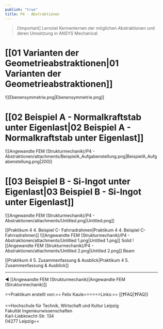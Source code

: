 ```yaml
---
publish: "true"
title: P4 - Abstraktionen
---
```



> [!important]  Lernziel
> Kennenlernen der möglichen Abstraktionen und deren Umsetzung in ANSYS Mechanical  
  
# [[01 Varianten der Geometrieabstraktionen|01 Varianten der Geometrieabstraktionen]]
![[Ebenensymmetrie.png|Ebenensymmetrie.png]]
# [[02 Beispiel A -  Normalkraftstab unter Eigenlast|02 Beispiel A -  Normalkraftstab unter Eigenlast]]
![[Angewandte FEM (Strukturmechanik)/P4 - Abstraktionen/attachments/BeispielA_Aufgabenstellung.png|BeispielA_Aufgabenstellung.png|200]]
# [[03 Beispiel B -  Si-Ingot unter Eigenlast|03 Beispiel B -  Si-Ingot unter Eigenlast]]
![[Angewandte FEM (Strukturmechanik)/P4 - Abstraktionen/attachments/Untitled.png|Untitled.png]]
  
[[Praktikum 4 4. Beispiel C- Fahrradrahmen|Praktikum 4 4. Beispiel C- Fahrradrahmen]]
![[Angewandte FEM (Strukturmechanik)/P4 - Abstraktionen/attachments/Untitled 1.png|Untitled 1.png]]
Solid
![[Angewandte FEM (Strukturmechanik)/P4 - Abstraktionen/attachments/Untitled 2.png|Untitled 2.png]]
Beam
  
[[Praktikum 4 5. Zusammenfassung & Ausblick|Praktikum 4 5. Zusammenfassung & Ausblick]]
  
  
---
  
◀️ [[Angewandte FEM (Strukturmechanik)|Angewandte FEM (Strukturmechanik)]]
  
==Praktikum erstellt von:== Felix Kaule======Links:== [[❓FAQ|❓FAQ]]
  
==Hochschule für Technik, Wirtschaft und Kultur Leipzig  
Fakultät Ingenieurwissenschaften  
Karl-Liebknecht-Str. 134  
04277 Leipzig==